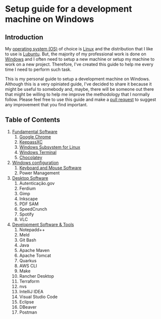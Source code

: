 # Setup guide for a development machine on Windows

## Introduction

My [operating system (OS)](https://en.wikipedia.org/wiki/Operating_system) of choice is [Linux](https://en.wikipedia.org/wiki/Linux) and the distribution that I like to use is [Lubuntu](https://lubuntu.me). But, the majority of my professional work is done on [Windows](https://www.microsoft.com/en-us/windows) and I often need to setup a new machine or setup my machine to work on a new project. Therefore, I've created this guide to help me every time I need to perform such task.

This is my personal guide to setup a development machine on Windows. Although this is a very opiniated guide, I've decided to share it because it might be useful to somebody and, maybe, there will be someone out there that might be willing to help me improve the methodology that I normally follow. Please feel free to use this guide and make a [pull request](https://docs.github.com/en/pull-requests/collaborating-with-pull-requests/proposing-changes-to-your-work-with-pull-requests/about-pull-requests) to suggest any improvement that you find important.

## Table of Contents

1. [Fundamental Software](./1-fundamental-software.md)
    1. [Google Chrome](./1-fundamental-software.md#11-google-chrome)
    2. [KeepassXC](./1-fundamental-software.md#12-keepassxc)
    3. [Windows Subsystem for Linux](./1-fundamental-software.md#13-windows-subsystem-for-linux)
    4. [Windows Terminal](./1-fundamental-software.md#14-windows-terminal)
    5. [Chocolatey](./1-fundamental-software.md#15-chocolatey)
2. [Windows configuration](./2-windows-configuration.md)
    1. [Keyboard and Mouse Software](./2-windows-configuration.md#21-keyboard-and-mouse-software)
    2. Power Management
3. [Desktop Software](./3-desktop-sftware.md)
    1. Autenticação.gov
    2. Ferdium
    3. Gimp
    4. Inkscape
    5. PDF SAM
    6. SpeedCrunch
    7. Spotify
    8. VLC
4. [Development Software & Tools](./4-development-software-and-tools.md)
    1. Notepadd++
    2. Meld
    3. Git Bash
    4. Java
    5. Apache Maven
    6. Apache Tomcat
    7. Quarkus
    8. AWS CLI
    9. Make
    10. Rancher Desktop
    11. Terraform
    12. nvs
    13. IntelliJ IDEA
    14. Visual Studio Code
    15. Eclipse
    16. DBeaver
    17. Postman
